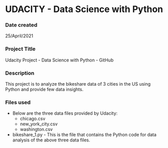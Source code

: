 # UDACITY - Data Science with Python

### Date created
25/April/2021

### Project Title
Udacity Project - Data Science with Python - GitHub

### Description
This project is to analyze the bikeshare data of 3 cities in the US using Python and provide few data insights. 

### Files used
* Below are the three data files provided by Udacity:
    * chicago.csv
    * new_york_city.csv
    * washington.csv
* bikeshare_1.py - This is the file that contains the Python code for data analysis of the above three data files.



